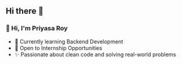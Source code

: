 ## Hi there 👋

### 👋 Hi, I'm Priyasa Roy
- 🌱 Currently learning Backend Development
- 💼 Open to Internship Opportunities
- ✨ Passionate about clean code and solving real-world problems
